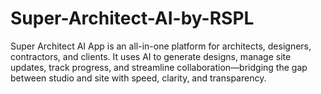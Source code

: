 # Super-Architect-AI-by-RSPL

Super Architect AI App is an all-in-one platform for architects, designers, contractors, and clients. It uses AI to generate designs, manage site updates, track progress, and streamline collaboration—bridging the gap between studio and site with speed, clarity, and transparency.
